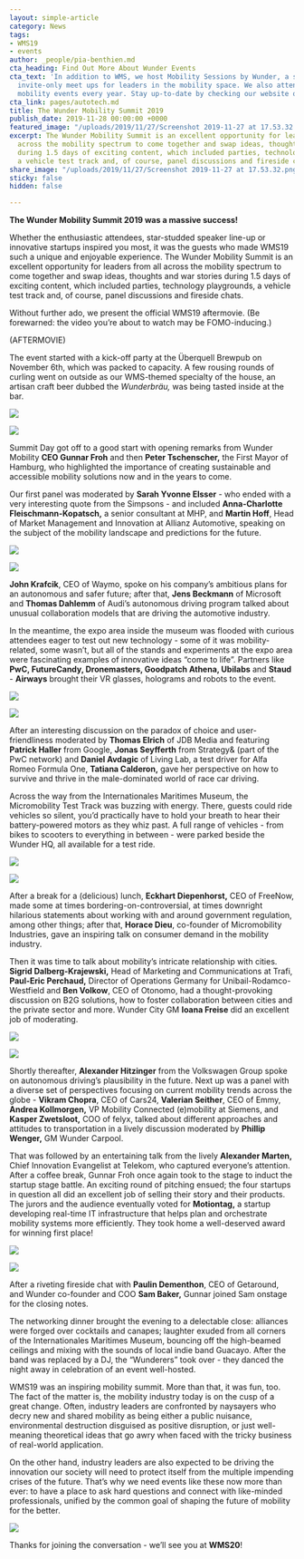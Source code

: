 ```yaml
---
layout: simple-article
category: News
tags:
- WMS19
- events
author: _people/pia-benthien.md
cta_heading: Find Out More About Wunder Events
cta_text: 'In addition to WMS, we host Mobility Sessions by Wunder, a series of informal,
  invite-only meet ups for leaders in the mobility space. We also attend multiple
  mobility events every year. Stay up-to-date by checking our website often! '
cta_link: pages/autotech.md
title: The Wunder Mobility Summit 2019
publish_date: 2019-11-28 00:00:00 +0000
featured_image: "/uploads/2019/11/27/Screenshot 2019-11-27 at 17.53.32.png"
excerpt: The Wunder Mobility Summit is an excellent opportunity for leaders from all
  across the mobility spectrum to come together and swap ideas, thoughts and war stories
  during 1.5 days of exciting content, which included parties, technology playgrounds,
  a vehicle test track and, of course, panel discussions and fireside chats.
share_image: "/uploads/2019/11/27/Screenshot 2019-11-27 at 17.53.32.png"
sticky: false
hidden: false

---
```

**The Wunder Mobility Summit 2019 was a massive success!**

Whether the enthusiastic attendees, star-studded speaker line-up or innovative startups inspired you most, it was the guests who made WMS19 such a unique and enjoyable experience. The Wunder Mobility Summit is an excellent opportunity for leaders from all across the mobility spectrum to come together and swap ideas, thoughts and war stories during 1.5 days of exciting content, which included parties, technology playgrounds, a vehicle test track and, of course, panel discussions and fireside chats.

Without further ado, we present the official WMS19 aftermovie. (Be forewarned: the video you’re about to watch may be FOMO-inducing.)

(AFTERMOVIE)

The event started with a kick-off party at the Überquell Brewpub on November 6th, which was packed to capacity. A few rousing rounds of curling went on outside as our WMS-themed specialty of the house, an artisan craft beer dubbed the _Wunderbräu,_ was being tasted inside at the bar.

![](/uploads/2019/11/27/WMSBlogImage1.JPG)

![](/uploads/2019/11/27/WMSBlogImage2.JPG)

Summit Day got off to a good start with opening remarks from Wunder Mobility **CEO Gunnar Froh** and then **Peter Tschenscher,** the First Mayor of Hamburg, who highlighted the importance of creating sustainable and accessible mobility solutions now and in the years to come.

Our first panel was moderated by **Sarah Yvonne Elsser** - who ended with a very interesting quote from the Simpsons - and included **Anna-Charlotte Fleischmann-Kopatsch,** a senior consultant at MHP, and **Martin Hoff**, Head of Market Management and Innovation at Allianz Automotive, speaking on the subject of the mobility landscape and predictions for the future.

![](/uploads/2019/11/27/WMSBlogimage3.jpg)

![](/uploads/2019/11/27/WMSBlogImage4.JPG)

**John Krafcik**, CEO of Waymo, spoke on his company’s ambitious plans for an autonomous and safer future; after that, **Jens Beckmann** of Microsoft and **Thomas Dahlemm** of Audi’s autonomous driving program talked about unusual collaboration models that are driving the automotive industry.

In the meantime, the expo area inside the museum was flooded with curious attendees eager to test out new technology - some of it was mobility-related, some wasn’t, but all of the stands and experiments at the expo area were fascinating examples of innovative ideas “come to life”. Partners like **PwC, FutureCandy, Dronemasters, Goodpatch Athena, Ubilabs** and **Staud** - **Airways** brought their VR glasses, holograms and robots to the event.

![](/uploads/2019/11/27/WMSBlogImage5.jpg)

![](/uploads/2019/11/27/WMSBlogimage6.jpg)

After an interesting discussion on the paradox of choice and user-friendliness moderated by **Thomas Elrich** of JDB Media and featuring **Patrick Haller** from Google, **Jonas Seyfferth** from Strategy& (part of the PwC network) and **Daniel Avdagic** of Living Lab, a test driver for Alfa Romeo Formula One, **Tatiana Calderon,** gave her perspective on how to survive and thrive in the male-dominated world of race car driving.

Across the way from the Internationales Maritimes Museum, the Micromobility Test Track was buzzing with energy. There, guests could ride vehicles so silent, you’d practically have to hold your breath to hear their battery-powered motors as they whiz past. A full range of vehicles - from bikes to scooters to everything in between - were parked beside the Wunder HQ, all available for a test ride.

![](/uploads/2019/11/27/WMSBlogimage7.jpg)

![](/uploads/2019/11/27/WMSBlogimage8.jpg)

After a break for a (delicious) lunch, **Eckhart Diepenhorst,** CEO of FreeNow, made some at times bordering-on-controversial, at times downright hilarious statements about working with and around government regulation, among other things; after that, **Horace Dieu**, co-founder of Micromobility Industries, gave an inspiring talk on consumer demand in the mobility industry.

Then it was time to talk about mobility’s intricate relationship with cities. **Sigrid Dalberg-Krajewski,** Head of Marketing and Communications at Trafi, **Paul-Eric Perchaud,** Director of Operations Germany for Unibail-Rodamco-Westfield and **Ben Volkow**, CEO of Otonomo, had a thought-provoking discussion on B2G solutions, how to foster collaboration between cities and the private sector and more. Wunder City GM **Ioana Freise** did an excellent job of moderating.

![](/uploads/2019/11/27/WMSBlogimage10.JPG)

![](/uploads/2019/11/27/WMSBlogimage9.JPG)

Shortly thereafter, **Alexander Hitzinger** from the Volkswagen Group spoke on autonomous driving’s plausibility in the future. Next up was a panel with a diverse set of perspectives focusing on current mobility trends across the globe - **Vikram Chopra**, CEO of Cars24, **Valerian Seither**, CEO of Emmy, **Andrea Kollmorgen,** VP Mobility Connected (e)mobility at Siemens, and **Kasper Zwetsloot,** COO of felyx, talked about different approaches and attitudes to transportation in a lively discussion moderated by **Phillip Wenger,** GM Wunder Carpool.

That was followed by an entertaining talk from the lively **Alexander Marten,** Chief Innovation Evangelist at Telekom, who captured everyone’s attention. After a coffee break, Gunnar Froh once again took to the stage to induct the startup stage battle. An exciting round of pitching ensued; the four startups in question all did an excellent job of selling their story and their products. The jurors and the audience eventually voted for **Motiontag,** a startup developing real-time IT infrastructure that helps plan and orchestrate mobility systems more efficiently. They took home a well-deserved award for winning first place!

![](/uploads/2019/11/27/WMSblogimage11.jpg)

![](/uploads/2019/11/27/WMSblogimage12.jpg)

After a riveting fireside chat with **Paulin Dementhon**, CEO of Getaround, and Wunder co-founder and COO **Sam Baker,** Gunnar joined Sam onstage for the closing notes.

The networking dinner brought the evening to a delectable close: alliances were forged over cocktails and canapes; laughter exuded from all corners of the Internationales Maritimes Museum, bouncing off the high-beamed ceilings and mixing with the sounds of local indie band Guacayo. After the band was replaced by a DJ, the “Wunderers” took over - they danced the night away in celebration of an event well-hosted.

WMS19 was an inspiring mobility summit. More than that, it was fun, too. The fact of the matter is, the mobility industry today is on the cusp of a great change. Often, industry leaders are confronted by naysayers who decry new and shared mobility as being either a public nuisance, environmental destruction disguised as positive disruption, or just well-meaning theoretical ideas that go awry when faced with the tricky business of real-world application.

On the other hand, industry leaders are also expected to be driving the innovation our society will need to protect itself from the multiple impending crises of the future. That’s why we need events like these now more than ever: to have a place to ask hard questions and connect with like-minded professionals, unified by the common goal of shaping the future of mobility for the better.

![](/uploads/2019/11/27/WMSblogimage13.JPG)

Thanks for joining the conversation - we’ll see you at **WMS20**!
